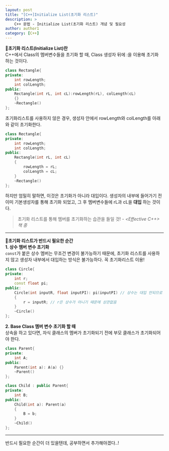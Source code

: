 ```yaml
---
layout: post
title: "[C++]Initialize List(초기화 리스트)"
description: >
    C++ 문법 - Initialize List(초기화 리스트) 개념 및 필요성
author: author1
category: [C++]
---
```


📌__초기화 리스트(Initialize List)란__  
C++에서 Class의 멤버변수들을 초기화 할 때, Class 생성자 뒤에 :을 이용해 초기화 하는 것이다.  
~~~c++
class Rectangle{
private: 
    int rowLength;
    int colLength;
public:
    Rectangle(int rL, int cL):rowLength(rL), colLength(cL)
    {}
    ~Rectangle()
};
~~~

초기화리스트를 사용하지 않은 경우, 생성자 안에서 rowLength와 colLength를 아래와 같이 초기화한다.  
~~~c++
class Rectangle{
private: 
    int rowLength;
    int colLength;
public:
    Rectangle(int rL, int cL)
    {
        rowLength = rL;
        colLength = cL;
    }
    ~Rectangle()
};
~~~

하지만 엄밀히 말하면, 이것은 <span style="color: var(--highlight-color)">초기화가 아니라 대입</span>이다. 생성자의 내부에 들어가기 전 이미 기본생성자를 통해 초기화 되었고, 그 후 멤버변수들에 rL과 cL을 __대입__ 하는 것이다.  

> 초기화 리스트를 통해 멤버를 초기화하는 습관을 들일 것!
           - _<Effective C++> 책 중_ 

* * *

📌__초기화 리스트가 반드시 필요한 순간__  
__1. 상수 멤버 변수 초기화__  
`const`가 붙은 상수 멤버는 무조건 변경이 불가능하기 때문에, 초기화 리스트를 사용하지 않고 생성자 내부에서 대입하는 방식은 불가능하다. 꼭 초기화리스트 이용!  
~~~c++
class Circle{
private: 
    int r;
    const float pi;
public:
    Circle(int inputR, float inputPI): pi(inputPI) // 상수는 대입 안되므로 반드시 초기화 리스트
    {
        r = inputR; // r은 상수가 아니기 때문에 상관없음
    }
    ~Circle()
};
~~~

__2. Base Class 멤버 변수 초기화 할 때__  
상속을 하고 있다면, 자식 클래스의 멤버가 초기화되기 전에 부모 클래스가 초기화되어야 한다.
~~~c++
class Parent{
private:
    int A;
public:
    Parent(int a): A(a) {}
    ~Parent()
};

class Child : public Parent{
private: 
    int B;
public:
    Child(int a): Parent(a)
    {
        B = b; 
    }
    ~Child()
};
~~~

* * *

반드시 필요한 순간이 더 있을텐데, 공부하면서 추가해야겠다..!